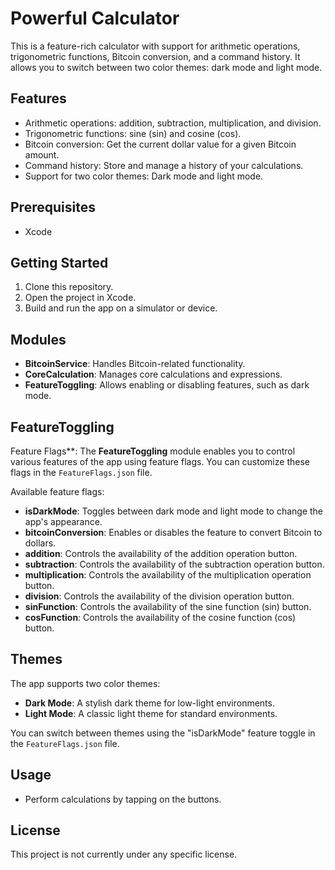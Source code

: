 # Powerful Calculator

This is a feature-rich calculator with support for arithmetic operations, trigonometric functions, Bitcoin conversion, and a command history. It allows you to switch between two color themes: dark mode and light mode.

## Features
- Arithmetic operations: addition, subtraction, multiplication, and division.
- Trigonometric functions: sine (sin) and cosine (cos).
- Bitcoin conversion: Get the current dollar value for a given Bitcoin amount.
- Command history: Store and manage a history of your calculations.
- Support for two color themes: Dark mode and light mode.

## Prerequisites
- Xcode

## Getting Started
1. Clone this repository.
2. Open the project in Xcode.
3. Build and run the app on a simulator or device.

## Modules
- **BitcoinService**: Handles Bitcoin-related functionality.
- **CoreCalculation**: Manages core calculations and expressions.
- **FeatureToggling**: Allows enabling or disabling features, such as dark mode.

## FeatureToggling
  Feature Flags**: The **FeatureToggling** module enables you to control various features of the app using feature flags. You can customize these flags in the `FeatureFlags.json` file.
  
  Available feature flags:
  - **isDarkMode**: Toggles between dark mode and light mode to change the app's appearance.
  - **bitcoinConversion**: Enables or disables the feature to convert Bitcoin to dollars.
  - **addition**: Controls the availability of the addition operation button.
  - **subtraction**: Controls the availability of the subtraction operation button.
  - **multiplication**: Controls the availability of the multiplication operation button.
  - **division**: Controls the availability of the division operation button.
  - **sinFunction**: Controls the availability of the sine function (sin) button.
  - **cosFunction**: Controls the availability of the cosine function (cos) button.

## Themes
The app supports two color themes:
- **Dark Mode**: A stylish dark theme for low-light environments.
- **Light Mode**: A classic light theme for standard environments.

You can switch between themes using the "isDarkMode" feature toggle in the `FeatureFlags.json` file.

## Usage
- Perform calculations by tapping on the buttons.

## License
This project is not currently under any specific license.
